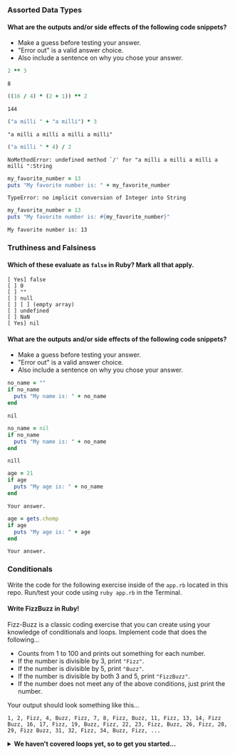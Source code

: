 ### Assorted Data Types

#### What are the outputs and/or side effects of the following code snippets?

* Make a guess before testing your answer.
* "Error out" is a valid answer choice.
* Also include a sentence on why you chose your answer.

```rb
2 ** 3
```
```text
8
```

```rb
((16 / 4) * (2 + 1)) ** 2
```
```text
144
```

```rb
("a milli " + "a milli") * 3
```
```
"a milli a milli a milli a milli"
```

```rb
("a milli " * 4) / 2
```
```text
NoMethodError: undefined method `/' for "a milli a milli a milli a milli ":String
```

```rb
my_favorite_number = 13
puts "My favorite number is: " + my_favorite_number
```
```text
TypeError: no implicit conversion of Integer into String
```

```rb
my_favorite_number = 13
puts "My favorite number is: #{my_favorite_number}"
```
```text
My favorite number is: 13
```

### Truthiness and Falsiness

#### Which of these evaluate as `false` in Ruby? Mark all that apply.

```text
[ Yes] false
[ ] 0
[ ] ""
[ ] null
[ ] [ ] (empty array)
[ ] undefined
[ ] NaN
[ Yes] nil
```

#### What are the outputs and/or side effects of the following code snippets?

* Make a guess before testing your answer.
* "Error out" is a valid answer choice.
* Also include a sentence on why you chose your answer.

```rb
no_name = ""
if no_name
  puts "My name is: " + no_name
end
```
```text
nil
```

```rb
no_name = nil
if no_name
  puts "My name is: " + no_name
end
```
```text
nill
```

```rb
age = 21
if age
  puts "My age is: " + no_name
end
```
```text
Your answer.
```

```rb
age = gets.chomp
if age
  puts "My age is: " + age
end
```
```text
Your answer.
```

### Conditionals

Write the code for the following exercise inside of the `app.rb` located in this repo. Run/test your code using `ruby app.rb` in the Terminal.

#### Write FizzBuzz in Ruby!

Fizz-Buzz is a classic coding exercise that you can create using your knowledge of conditionals and loops. Implement code that does the following...

* Counts from 1 to 100 and prints out something for each number.
* If the number is divisible by 3, print `"Fizz"`.
* If the number is divisible by 5, print `"Buzz"`.
* If the number is divisible by both 3 and 5, print `"FizzBuzz"`.
* If the number does not meet any of the above conditions, just print the number.

Your output should look something like this...
```
1, 2, Fizz, 4, Buzz, Fizz, 7, 8, Fizz, Buzz, 11, Fizz, 13, 14, Fizz Buzz, 16, 17, Fizz, 19, Buzz, Fizz, 22, 23, Fizz, Buzz, 26, Fizz, 28, 29, Fizz Buzz, 31, 32, Fizz, 34, Buzz, Fizz, ...
```

<details>
  <summary><strong>We haven't covered loops yet, so to get you started...</strong></summary>

  ```rb
  i = 1
  while i <= 100
    # Your code goes in here.
    if i % 5 ==0&& i % 3 ==0
    puts 'Fizz Buzz'
    i +=1
    elsif i % 5 == 0
    puts 'Buzz'
        i +=1

        elsif i % 3 == 0
            puts 'Fizz'
                  i +=1
        else
        puts i
        i +=1
        end
  end
  ```

</details>
